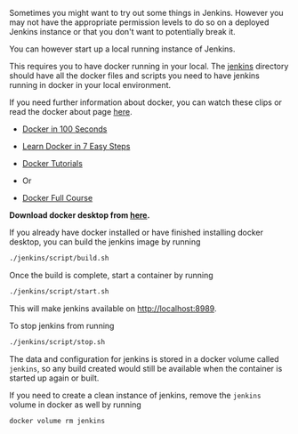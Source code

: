 Sometimes you might want to try out some things in Jenkins. However you may not have the appropriate permission levels to do so on a deployed Jenkins instance or that you don't want to potentially break it.

You can however start up a local running instance of Jenkins.

This requires you to have docker running in your local. The [jenkins](./jenkins) directory should have all the docker files and scripts you need to have jenkins running in docker in your local environment.

If you need further information about docker, you can watch these clips or read the docker about page [here](https://docs.docker.com/get-started/).

 - [Docker in 100 Seconds](https://www.youtube.com/watch?v=Gjnup-PuquQ&ab_channel=Fireship)

 - [Learn Docker in 7 Easy Steps](https://www.youtube.com/watch?v=gAkwW2tuIqE&ab_channel=Fireship)

 - [Docker Tutorials](https://www.youtube.com/watch?v=gFjxB0Jn8Wo&list=PL6gx4Cwl9DGBkvpSIgwchk0glHLz7CQ-7&ab_channel=thenewboston)

  - Or

 - [Docker Full Course](https://www.youtube.com/watch?v=3c-iBn73dDE&ab_channel=TechWorldwithNana)

**Download docker desktop from [here](https://www.docker.com/get-started).**

If you already have docker installed or have finished installing docker desktop, you can build the jenkins image by running 

```sh
./jenkins/script/build.sh
```

Once the build is complete, start a container by running

```sh
./jenkins/script/start.sh
```

This will make jenkins available on [http://localhost:8989](http://localhost:8989).

To stop jenkins from running

```sh
./jenkins/script/stop.sh
```

The data and configuration for jenkins is stored in a docker volume called `jenkins`, so any build created would still be available when the container is started up again or built.

If you need to create a clean instance of jenkins, remove the `jenkins` volume in docker as well by running

```sh
docker volume rm jenkins
```

